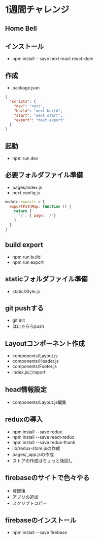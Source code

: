 # 1週間チャレンジ
## Home Bell

## インストール
- npm install --save next react react-dom

## 作成
- package.json
```json
{
  "scripts": {
    "dev": "next",
    "build": "next build",
    "start": "next start",
    "export": "next export"
  }
}
```
## 起動
- npm run dev

## 必要フォルダファイル準備
- pages/index.js
- next.config.js
```js
module.exports = {
  exportPathMap: function () {
    return {
      '/': { page: '/'}
    }
  }
}
```

## build export
- npm run build
- npm run export

## staticフォルダファイル準備
- static/Style.js

## git pushする
- git init
- ほにゃららpush

## Layoutコンポーネント作成
- components/Layout.js
- components/Header.js
- components/Footer.js
- index.jsにimport

## head情報設定
- components/Layout.js編集

## reduxの導入
- npm install --save redux
- npm install --save react-redux
- npm install --save redux-thunk
- lib/redux-store.jsの作成
- pages/_app.jsの作成
- ストアの作成はちょっと後回し

## firebaseのサイトで色々やる
- 登録後
- アプリの追加
- スクリプトコピー

## firebaseのインストール
- npm install --save firebase